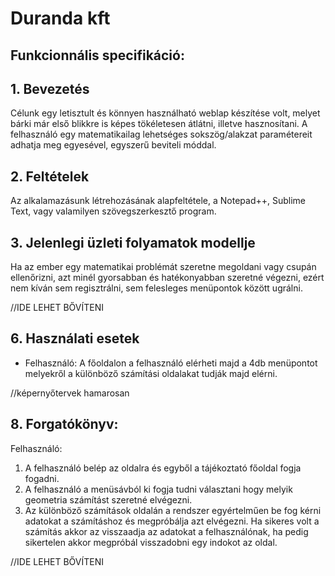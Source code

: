 # Duranda kft
## Funkcionnális specifikáció:

## 1. Bevezetés
Célunk egy letisztult és könnyen használható weblap készítése volt, melyet bárki már első blikkre is képes tökéletesen átlátni, illetve hasznosítani. A felhasználó egy matematikailag lehetséges sokszög/alakzat paramétereit adhatja meg egyesével, egyszerű beviteli móddal.

## 2. Feltételek
Az alkalamazásunk létrehozásának alapfeltétele, a Notepad++, Sublime Text, vagy valamilyen szövegszerkesztő program.

## 3. Jelenlegi üzleti folyamatok modellje
Ha az ember egy matematikai problémát szeretne megoldani vagy csupán ellenőrizni, azt minél gyorsabban és hatékonyabban szeretné végezni, ezért nem kíván sem regisztrálni, sem felesleges menüpontok között ugrálni.


//IDE LEHET BŐVÍTENI
## 6. Használati esetek
- Felhasználó: A főoldalon a felhasználó elérheti majd a 4db menüpontot melyekről a különböző számítási oldalakat tudják majd elérni.

//képernyőtervek hamarosan

## 8. Forgatókönyv:
Felhasználó:
1. A felhasználó belép az oldalra és egyből a tájékoztató főoldal fogja fogadni.
2. A felhasználó a menüsávból ki fogja tudni választani hogy melyik geometria számítást szeretné elvégezni.
3. Az különböző számítások oldalán a rendszer egyértelműen be fog kérni adatokat a számításhoz és megpróbálja azt elvégezni. Ha sikeres volt a számítás akkor az visszaadja az adatokat a felhasználónak, ha pedig sikertelen akkor megpróbál visszadobni egy indokot az oldal.

//IDE LEHET BŐVÍTENI
